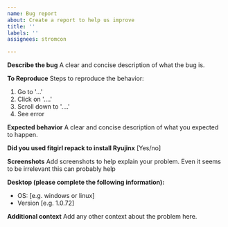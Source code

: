 ```yaml
---
name: Bug report
about: Create a report to help us improve
title: ''
labels: ''
assignees: stromcon

---
```


**Describe the bug**
A clear and concise description of what the bug is.

**To Reproduce**
Steps to reproduce the behavior:
1. Go to '...'
2. Click on '....'
3. Scroll down to '....'
4. See error

**Expected behavior**
A clear and concise description of what you expected to happen.

**Did you used fitgirl repack to install Ryujinx**
[Yes/no]

**Screenshots**
Add screenshots to help explain your problem. Even it seems to be irrelevant this can probably help

**Desktop (please complete the following information):**
- OS: [e.g. windows or linux]
- Version [e.g. 1.0.72]

**Additional context**
Add any other context about the problem here.
